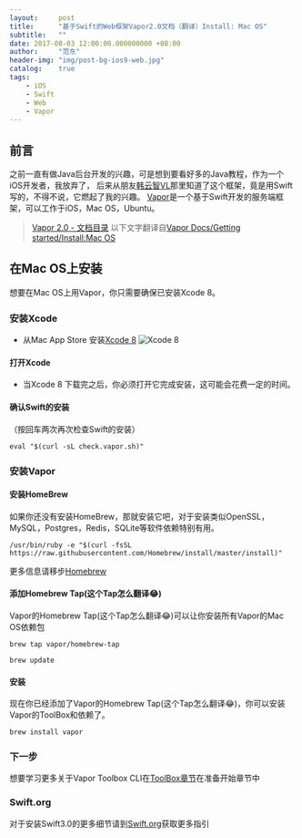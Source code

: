 ```yaml
---
layout:     post
title:      "基于Swift的Web框架Vapor2.0文档（翻译）Install: Mac OS"
subtitle:   ""
date: 2017-08-03 12:00:00.000000000 +08:00
author:     "范东"
header-img: "img/post-bg-ios9-web.jpg"
catalog:    true
tags:
    - iOS
    - Swift
    - Web
    - Vapor
---
```

## 前言
之前一直有做Java后台开发的兴趣，可是想到要看好多的Java教程，作为一个iOS开发者，我放弃了，
后来从朋友[韩云智VL](http://www.jianshu.com/u/92f7630a351b)那里知道了这个框架，竟是用Swift写的，不得不说，它燃起了我的兴趣。
[Vapor](http://vapor.codes)是一个基于Swift开发的服务端框架，可以工作于iOS，Mac OS，Ubuntu。
> [Vapor 2.0 - 文档目录](http://blog.fandong.me/2017/08/01/iOS-SwiftVaporWeb/)
> 以下文字翻译自[Vapor Docs/Getting started/Install:Mac OS](https://docs.vapor.codes/2.0/getting-started/install-on-macos/)

## 在Mac OS上安装
想要在Mac OS上用Vapor，你只需要确保已安装Xcode 8。

### 安装Xcode
*  从Mac App Store 安装[Xcode 8](https://itunes.apple.com/us/app/xcode/id497799835?mt=12)
![Xcode 8](http://om2bks7xs.bkt.clouddn.com/2017-08-03-Swift-Vapor-Web-01-1.png)

#### 打开Xcode
* 当Xcode 8 下载完之后，你必须打开它完成安装，这可能会花费一定的时间。

#### 确认Swift的安装
（按回车两次再次检查Swift的安装）
```
eval "$(curl -sL check.vapor.sh)"
```
### 安装Vapor
#### 安装HomeBrew
如果你还没有安装HomeBrew，那就安装它吧，对于安装类似OpenSSL，MySQL，Postgres，Redis，SQLite等软件依赖特别有用。
```
/usr/bin/ruby -e "$(curl -fsSL https://raw.githubusercontent.com/Homebrew/install/master/install)"
```
更多信息请移步[Homebrew](https://brew.sh)
#### 添加Homebrew Tap(这个Tap怎么翻译😂)
Vapor的Homebrew Tap(这个Tap怎么翻译😂)可以让你安装所有Vapor的Mac OS依赖包
```
brew tap vapor/homebrew-tap
```
```
brew update
```
#### 安装
现在你已经添加了Vapor的Homebrew Tap(这个Tap怎么翻译😂)，你可以安装Vapor的ToolBox和依赖了。
```
brew install vapor
```
### 下一步
想要学习更多关于Vapor Toolbox CLI在[ToolBox章节](https://docs.vapor.codes/2.0/getting-started/toolbox/)在准备开始章节中

### Swift.org
对于安装Swift3.0的更多细节请到[Swift.org](https://swift.org/)获取更多指引


